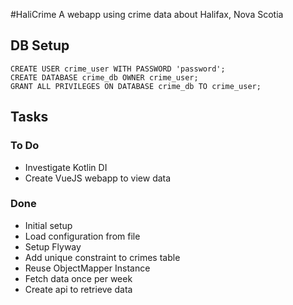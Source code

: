 #HaliCrime
A webapp using crime data about Halifax, Nova Scotia

## DB Setup

```
CREATE USER crime_user WITH PASSWORD 'password';
CREATE DATABASE crime_db OWNER crime_user;
GRANT ALL PRIVILEGES ON DATABASE crime_db TO crime_user;
```




## Tasks
### To Do
* Investigate Kotlin DI
* Create VueJS webapp to view data


### Done
* Initial setup
* Load configuration from file
* Setup Flyway
* Add unique constraint to crimes table
* Reuse ObjectMapper Instance
* Fetch data once per week
* Create api to retrieve data
